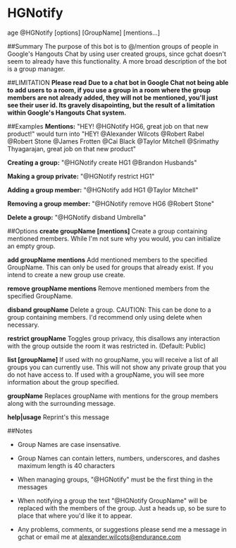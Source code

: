 # HGNotify

age
@HGNotify [options] [GroupName] [mentions...]

##Summary
The purpose of this bot is to @/mention groups of people in Google's Hangouts Chat by using user created groups, since gchat doesn't seem to already have this functionality. A more broad description of the bot is a group manager.

##LIMITATION **Please read**
**Due to a chat bot in Google Chat not being able to add users to a room, if you use a group in a room where the group members are not already added, they will not be mentioned, you'll just see their user id. Its gravely disapointing, but the result of a limitation within Google's Hangouts Chat system.**

##Examples
**Mentions:** "HEY! @HGNotify HG6, great job on that new product!" would turn into "HEY! @Alexander Wilcots @Robert Rabel @Robert Stone @James Frotten @Cai Black @Taylor Mitchell @Srimathy Thyagarajan, great job on that new product"

**Creating a group:** "@HGNotify create HG1 @Brandon Husbands"

**Making a group private:** "@HGNotify restrict HG1"

**Adding a group member:** "@HGNotify add HG1 @Taylor Mitchell"

**Removing a group member:** "@HGNotify remove HG6 @Robert Stone"

**Delete a group:** "@HGNotify disband Umbrella"

##Options
**create groupName [mentions]**
Create a group containing mentioned members. While I'm not sure why you would, you can initialize an empty group.

**add groupName mentions**
Add mentioned members to the specified GroupName. This can only be used for groups that already exist. If you intend to create a new group use create.

**remove groupName mentions**
Remove mentioned members from the specified GroupName.

**disband groupName**
Delete a group. CAUTION: This can be done to a group containing members. I'd recommend only using delete when necessary.

**restrict groupName**
Toggles group privacy, this disallows any interaction with the group outside the room it was restricted in. (Default: Public)

**list [groupName]**
If used with no groupName, you will receive a list of all groups you can currently use. This will not show any private group that you do not have access to. If used with a groupName, you will see more information about the group specified.

**groupName**
  Replaces groupName with mentions for the group members along with the surrounding message.

**help|usage**
Reprint's this message

##Notes
- Group Names are case insensative.
- Group Names can contain letters, numbers, underscores, and dashes maximum length is 40 characters
- When managing groups, "@HGNotify" must be the first thing in the messages
- When notifying a group the text "@HGNotify GroupName" will be replaced with the members of the group. Just a heads up, so be sure to place that where you'd like it to appear.

- Any problems, comments, or suggestions please send me a message in gchat or email me at alexander.wilcots@endurance.com
